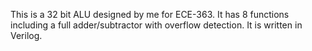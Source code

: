 This is a 32 bit ALU designed by me for ECE-363. It 
has 8 functions including a full adder/subtractor with overflow detection. It is written in Verilog.